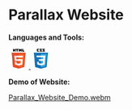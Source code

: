 # Parallax Website

**Languages and Tools:**

<p align="left"> <a href="https://www.w3.org/html/" target="_blank" rel="noreferrer"> <img src="https://raw.githubusercontent.com/devicons/devicon/master/icons/html5/html5-original-wordmark.svg" alt="html5" width="40" height="40"/> </a> <a href="https://www.w3schools.com/css/" target="_blank" rel="noreferrer"> <img src="https://raw.githubusercontent.com/devicons/devicon/master/icons/css3/css3-original-wordmark.svg" alt="css3" width="40" height="40"/> </a>  </p>

**Demo of Website:**

[Parallax_Website_Demo.webm](https://user-images.githubusercontent.com/81813786/178159015-d6afd113-d9ba-40d6-a5d2-721aecae46ed.webm)
